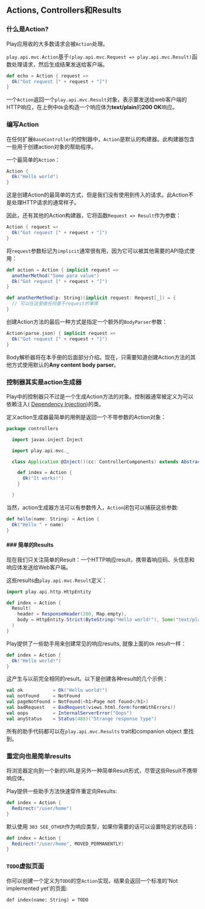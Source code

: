 ## Actions, Controllers和Results

### 什么是Action?

Play应用收的大多数请求会被`Action`处理。

`play.api.mvc.Action`基于`(play.api.mvc.Request => play.api.mvc.Result)`函数处理请求，然后生成结果发送给客户端。

```scala
def echo = Action { request =>
  Ok("Got request [" + request + "]")
}
```

一个`Action`返回一个`play.api.mvc.Result`对象，表示要发送给web客户端的HTTP响应，在上例中`Ok`会构造一个响应体为**text/plain**的**200 OK**响应。

### 编写Action

在任何扩展`BaseController`的控制器中，`Action`是默认的构建器。此构建器包含一些用于创建action对象的帮助程序。

一个最简单的`Action`：

```scala
Action {
  Ok("Hello world")
}
```

这是创建Action的最简单的方式，但是我们没有使用到传入的请求。此Action不是处理HTTP请求的通常样子。

因此，还有其他的Action构建器，它将函数`Request => Result`作为参数：

```scala
Action { request =>
  Ok("Got request [" + request + "]")
}
```

将`request`参数标记为`implicit`通常很有用，因为它可以被其他需要的API隐式使用：

```scala
def action = Action { implicit request =>
  anotherMethod("Some para value")
  Ok("Got request [" + request + "]")
}

def anotherMethod(p: String)(implicit request: Request[_]) = {
  // 可以在这里做任何基于request的事情
}
```

创建Action方法的最后一种方式是指定一个额外的`BodyParser`参数：

```scala
Action(parse.json) { implicit request =>
  Ok("Got request [" + request + "]")
}
```

Body解析器将在本手册的后面部分介绍。现在，只需要知道创建Action方法的其他方式使用默认的**Any content body parser**。

### 控制器其实是action生成器

Play中的控制器只不过是一个生成Action方法的对象。控制器通常被定义为可以依赖注入( [Dependency Injection](https://www.playframework.com/documentation/2.7.x/ScalaDependencyInjection))的类。

<!--注意：在未来的Play版本中不支持将控制器定义为`object`。建议使用`class`。-->

定义action生成器最简单的用例是返回一个不带参数的Action对象：

```scala
package controllers

  import javax.inject.Inject

  import play.api.mvc._

  class Application @Inject()(cc: ControllerComponents) extends AbstractController(cc) {

    def index = Action {
      Ok("It works!")
    }

  }
```

当然，action生成器方法可以有参数传入，`Action`闭包可以捕获这些参数:

```scala
def hello(name: String) = Action {
  Ok("Hello " + name)
}
```

#### ### 简单的Results

现在我们只关注简单的Result：一个HTTP响应result，携带着响应码、头信息和响应体发送给Web客户端。

这些results由`play.api.mvc.Result`定义：

```scala
import play.api.http.HttpEntity

def index = Action {
  Result(
    header = ResponseHeader(200, Map.empty),
    body = HttpEntity.Strict(ByteString("Hello world!"), Some("text/plain"))
  )
}
```

Play提供了一些助手用来创建常见的响应results, 就像上面的`Ok` result一样：

```scala
def index = Action {
  Ok("Hello world!")
}
```

这产生与以前完全相同的result。以下是创建各种result的几个示例：

```scala
val ok           = Ok("Hello world!")
val notFound     = NotFound
val pageNotFound = NotFound(<h1>Page not found</h1>)
val badRequest   = BadRequest(views.html.form(formWithErrors))
val oops         = InternalServerError("Oops")
val anyStatus    = Status(488)("Strange response type")
```

所有的助手代码都可以在`play.api.mvc.Results` trait和companion object 里找到。

### 重定向也是简单results

将浏览器定向到一个新的URL是另外一种简单Result形式，尽管这些Result不携带响应体。

Play提供一些助手方法快速穿件重定向Results:

```scala
def index = Action {
  Redirect("/user/home")
}
```

默认使用 `303 SEE_OTHER`作为响应类型，如果你需要的话可以设置特定的状态码：

```scala
def index = Action {
  Redirect("/user/home", MOVED_PERMANENTLY)
}
```

### `TODO`虚拟页面

你可以创建一个定义为`TODO`的空`Action`实现，结果会返回一个标准的'Not implemented yet'的页面:

```
def index(name: String) = TODO
```










